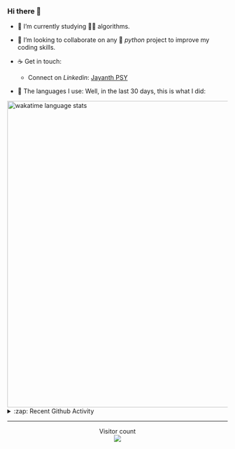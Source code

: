 ### Hi there 👋

- 🌱 I’m currently studying 🏇🏼  algorithms.

- 👯 I’m looking to collaborate on any :snake: *python* project to improve my coding skills.

- ☕ Get in touch:
  +  Connect on *Linkedin*: [Jayanth PSY](https://www.linkedin.com/in/jayanth-p-b3924812a/)

<!--- ⚡ Fun fact: *Python* is older than *C++* and *Java*. -->

- :memo: The languages I use: Well, in the last 30 days, this is what I did:

<img src="https://wakatime.com/share/@j_tesla/4d0b7d1e-6b31-4b03-accf-374d3ed5433f.png" alt="wakatime language stats" width="700"/>

<details>
  <summary>:zap: Recent Github Activity</summary>
  
<!--START_SECTION:activity-->
1. 🎉 Merged PR [#9](https://github.com/j-tesla/online-judges/pull/9) in [j-tesla/online-judges](https://github.com/j-tesla/online-judges)
2. 🗣 Commented on [#32](https://github.com/j-tesla/space-shooter/issues/32) in [j-tesla/space-shooter](https://github.com/j-tesla/space-shooter)
3. 🗣 Commented on [#32](https://github.com/j-tesla/space-shooter/issues/32) in [j-tesla/space-shooter](https://github.com/j-tesla/space-shooter)
4. 🎉 Merged PR [#35](https://github.com/j-tesla/space-shooter/pull/35) in [j-tesla/space-shooter](https://github.com/j-tesla/space-shooter)
5. ❗️ Closed issue [#34](https://github.com/j-tesla/space-shooter/issues/34) in [j-tesla/space-shooter](https://github.com/j-tesla/space-shooter)
<!--END_SECTION:activity-->

</details>

-----

<p align="center"> 
  Visitor count<br>
  <img src="https://profile-counter.glitch.me/j-tesla/count.svg" />
</p>












<!--
**j-tesla/j-tesla** is a ✨ _special_ ✨ repository because its `README.md` (this file) appears on your GitHub profile.

Here are some ideas to get you started:

- 🔭 I’m currently working on ...
- 🌱 I’m currently learning ...
- 👯 I’m looking to collaborate on ...
- 🤔 I’m looking for help with ...
- 💬 Ask me about ...
- 📫 How to reach me: ...
- 😄 Pronouns: ...
- ⚡ Fun fact: ...
-->

